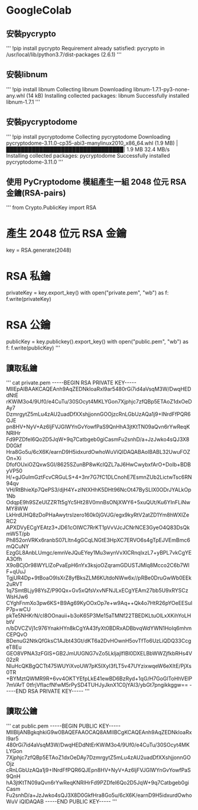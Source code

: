 # GoogleColab

## 安裝pycrypto
'''
  !pip install pycrypto
  Requirement already satisfied: pycrypto in /usr/local/lib/python3.7/dist-packages (2.6.1)
'''
 
## 安裝libnum 
'''
  !pip install libnum
  Collecting libnum
  Downloading libnum-1.7.1-py3-none-any.whl (14 kB)
  Installing collected packages: libnum
  Successfully installed libnum-1.7.1
'''
## 安裝pycryptodome
'''
!pip install pycryptodome
Collecting pycryptodome
  Downloading pycryptodome-3.11.0-cp35-abi3-manylinux2010_x86_64.whl (1.9 MB)
     |████████████████████████████████| 1.9 MB 32.4 MB/s 
Installing collected packages: pycryptodome
Successfully installed pycryptodome-3.11.0
'''

## 使用 PyCryptodome 模組產生一組 2048 位元 RSA 金鑰(RSA-pairs)
'''
from Crypto.PublicKey import RSA

# 產生 2048 位元 RSA 金鑰
key = RSA.generate(2048)

# RSA 私鑰
privateKey = key.export_key()
with open("private.pem", "wb") as f:
    f.write(privateKey)

# RSA 公鑰
publicKey = key.publickey().export_key()
with open("public.pem", "wb") as f:
    f.write(publicKey)
'''
## 讀取私鑰
'''
cat private.pem
-----BEGIN RSA PRIVATE KEY-----
MIIEpAIBAAKCAQEAnh9AqZEDNkIoaRxl9ar5480rGi7id4aVsqM3W/DwqHEDdNtE
rKWiM3o4/9Uf0/e4CuTu/30SOcyt4MKLYGon7Xjphjc7zfQBp5ETAoZ1dxOeDAy7
DzmrgytZ5mLu4zAU2uadDfXXshjjonnGOOjzcRnLGbUzAQa1j9+INrdFfPQR6QJE
pn8HV+NyV+Az6ljFVJGlWYnGvYowfPaS9QnHhA3jtKtTN09aQvn6rYwReqKNRIHr
Fd9PZDfeI6Qo2D5JqW+9q7Catbgeb0giCasmFu2snhD/a+JzJwko4sQJ3X8D0Gkf
Hra8Go5u/6cX6K/earnD9H5idxurdOwhoWuViQIDAQABAoIBABL32UwuFOZOn+Xi
DfofOUxiOZQxwSGI/8625SZunBP8wKclQZL7aJ6HwCwybxfArO+DoIb+BDByVP50
H/+gJGuImGztFcvCRGuLS+4+3nr7G7fC1DLCnohE7EsmnZUb2LictwTsc6RN94qv
VH/RtBhieXp7QePS3/djH4Y+zINtXHhK5DHt96NcOt47BySLIX0ODrJYALkOp1Nb
OdqpE9h9SZeUIZZRTt5gYc5Ht28V0mnBsONjXWY6+5xuQUt/Ku6YInFLiNwMY8WW
LkHrdUHQ8zDoPHaAwytrsIzero160k0jGVJG/egx9kyRtV2atZD1Ym8hWXIZeRC2
APXDVyECgYEAtz3+JD61cOIWC7RrKT1pVvVJcJCNrNCE3GyeO4Q83DsQkmW5T/pb
Ph852onVRKx6ranbS07Lltn4gGCqLNGtE3HpXC7ERVO6s4gTpEJVEmBmc6mQCuNY
EzgGL8AnbLUmgc/emnVeJQuEYey1Mu3wynVvXlCRnqlxzL7+yBPL7vkCgYEA3Ofh
X9oBCjOr98WYLlZoPvaEpH6nYx3ksjoOZqramGDUSTJMlq8Mcco2C6b7WIF+qUuJ
TgjUR4Dp+9tBoaO9lsXrZ8yfBksZLM6KUtdoNWw6x//pRBe0DruGwWb0EEk2uRVT
1q7SmtBLjy98YsZ/P90Qx+Gv5xQfsVxvNFNJLxECgYEAm27bb5U9xRYSCzWsHJw6
CYghFnmXo3pw6KS+B9Ag69KyOOxOp7e+w9Aq++Qk4o7HtR26pYOeEESulP7p+wCU
pkTe5NHKrN/cI8OOnauii+b3oK65P3Me15aTMNf22TBEDKLtuOlLxXKihYoLHbtV
n/bDVCZVj1c976YnakHYn8kCgYA43fyXt0BDRxADBbvqWdYWN1HoIq6mhmCEPQvO
BDenuG2NtkQfGksC1AJbt43Gt/dKT6a2DvHOwnH5ovTfTo6UzLiQDQ33CcgeT8Eu
GEO8VPNA3zFGlS+GB2JmUUGNG7vZo5LkljajIfIBl0DXELBbWWZjfkbRHs4V02zR
NIuHcQKBgQCTt475WUYiXvoUW7pK5IXyI3fLT5v47UYzixwqeW6eXItE/PjXs0TR
+BYMztQWMR9R+6vv4OKTYEfpLkE41ewBD6BzRyd+1qG/H7GoGlToHhVElP7mVArT
0tfrjVfIacfNfwM5rPySD4TUHJyJknX1C0jYAI3/ybGt7pngikkggw==
-----END RSA PRIVATE KEY-----
'''

## 讀取公鑰
'''
cat public.pem
-----BEGIN PUBLIC KEY-----
MIIBIjANBgkqhkiG9w0BAQEFAAOCAQ8AMIIBCgKCAQEAnh9AqZEDNkIoaRxl9ar5
480rGi7id4aVsqM3W/DwqHEDdNtErKWiM3o4/9Uf0/e4CuTu/30SOcyt4MKLYGon
7Xjphjc7zfQBp5ETAoZ1dxOeDAy7DzmrgytZ5mLu4zAU2uadDfXXshjjonnGOOjz
cRnLGbUzAQa1j9+INrdFfPQR6QJEpn8HV+NyV+Az6ljFVJGlWYnGvYowfPaS9QnH
hA3jtKtTN09aQvn6rYwReqKNRIHrFd9PZDfeI6Qo2D5JqW+9q7Catbgeb0giCasm
Fu2snhD/a+JzJwko4sQJ3X8D0GkfHra8Go5u/6cX6K/earnD9H5idxurdOwhoWuV
iQIDAQAB
-----END PUBLIC KEY-----
'''
